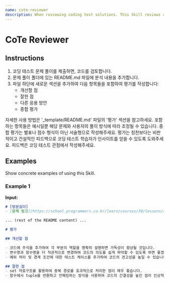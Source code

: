 ```yaml
---
name: cote-reviewer
description: When reviewing coding test solutions. This Skill reviews coding test solutions and provides feedback. it adds an evaluation section to the README.md file in the problem-solving folder, including areas for improvement, strengths, and other application ideas based on the provided template.
---
```


# CoTe Reviewer

## Instructions
1. 코딩 테스트 문제 풀이를 제출하면, 코드를 검토합니다.
2. 문제 풀이 폴더에 있는 README.md 파일에 분석 내용을 추가합니다.
3. 파일 하단에 새로운 섹션을 추가하여 다음 항목들을 포함하여 평가를 작성합니다:
   - 개선할 점
   - 잘한 점
   - 다른 응용 방안
   - 종합 평가
  
자세한 사용 방법은 '_template/README.md' 파일의 '평가' 섹션을 참고하세요.
포함하는 항목들은 예시일뿐 해당 문제와 사용자의 풀이 방식에 따라 조정될 수 있습니다.
종합 평가는 별표나 점수 형식이 아닌 서술형으로 작성해주세요. 평가는 칭찬보다는 비판적이고 건설적인 피드백으로 코딩 테스트 학습자가 인사이트를 얻을 수 있도록 도와주세요.
피드백은 코딩 테스트 관점에서 작성해주세요.

## Examples
Show concrete examples of using this Skill.

### Example 1

**Input:**
```markdown
# [방문길이]
- [문제 링크](https://school.programmers.co.kr/learn/courses/30/lessons/49994)

... (rest of the README content) ...

# 평가

## 개선할 점

- 코드에 주석을 추가하여 각 부분의 역할을 명확히 설명하면 가독성이 향상될 것입니다.
- 변수명과 함수명을 더 직관적으로 변경하여 코드의 의도를 쉽게 파악할 수 있도록 하면 좋겠습니다.
- 예외 처리 및 경계 조건에 대한 테스트 케이스를 추가하여 코드의 견고성을 높일 수 있습니다.

## 잘한 점
- set 자료구조를 활용하여 중복 경로를 효과적으로 처리한 점이 매우 좋습니다.
- 함수에서 tuple을 반환하고 언패킹하는 방식을 사용하여 코드의 간결성을 높인 점이 인상적입니다.
```

